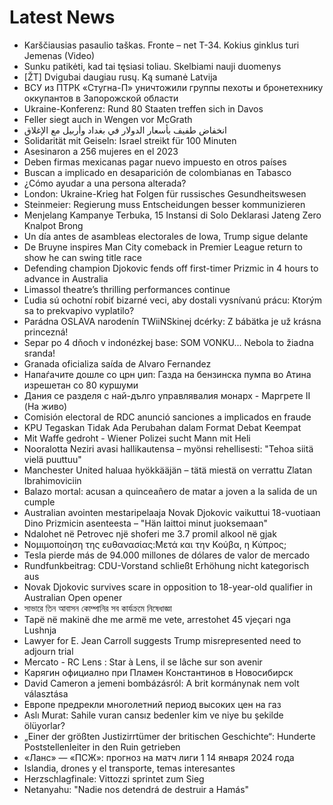 # Latest News
-  Karščiausias pasaulio taškas. Fronte – net T-34. Kokius ginklus turi Jemenas (Video)
-  Sunku patikėti, kad tai tęsiasi toliau. Skelbiami nauji duomenys
-  [ŽT] Dvigubai daugiau rusų. Ką sumanė Latvija
-  ВСУ из ПТРК «Стугна-П» уничтожили группы пехоты и бронетехнику оккупантов в Запорожской области
-  Ukraine-Konferenz: Rund 80 Staaten treffen sich in Davos
-  Feller siegt auch in Wengen vor McGrath
-  انخفاض طفيف بأسعار الدولار في بغداد وأربيل مع الإغلاق
-  Solidarität mit Geiseln: Israel streikt für 100 Minuten
-  Asesinaron a 256 mujeres en el 2023
-  Deben firmas mexicanas pagar nuevo impuesto en otros países
-  Buscan a implicado en desaparición de colombianas en Tabasco
-  ¿Cómo ayudar a una persona alterada?
-  London: Ukraine-Krieg hat Folgen für russisches Gesundheitswesen
-  Steinmeier: Regierung muss Entscheidungen besser kommunizieren
-  Menjelang Kampanye Terbuka, 15 Instansi di Solo Deklarasi Jateng Zero Knalpot Brong
-  Un día antes de asambleas electorales de Iowa, Trump sigue delante
-  De Bruyne inspires Man City comeback in Premier League return to show he can swing title race
-  Defending champion Djokovic fends off first-timer Prizmic in 4 hours to advance in Australia
-  Limassol theatre’s thrilling performances continue
-  Ľudia sú ochotní robiť bizarné veci, aby dostali vysnívanú prácu: Ktorým sa to prekvapivo vyplatilo?
-  Parádna OSLAVA narodenín TWiiNSkinej dcérky: Z bábätka je už krásna princezná!
-  Separ po 4 dňoch v indonézkej base: SOM VONKU... Nebola to žiadna sranda!
-  Granada oficializa saída de Alvaro Fernandez
-  Напаѓачите дошле со црн џип: Газда на бензинска пумпа во Атина изрешетан со 80 куршуми
-  Дания се разделя с най-дълго управлявалия монарх - Маргрете II (На живо)
-  Comisión electoral de RDC anunció sanciones a implicados en fraude
-  KPU Tegaskan Tidak Ada Perubahan dalam Format Debat Keempat
-  Mit Waffe gedroht - Wiener Polizei sucht Mann mit Heli
-  Nooralotta Neziri avasi hallikautensa – myönsi rehellisesti: "Tehoa siitä vielä puuttuu"
-  Manchester United haluaa hyökkääjän – tätä miestä on verrattu Zlatan Ibrahimoviciin
-  Balazo mortal: acusan a quinceañero de matar a joven a la salida de un cumple
-  Australian avointen mestaripelaaja Novak Djokovic vaikuttui 18-vuotiaan Dino Prizmicin asenteesta – "Hän laittoi minut juoksemaan"
-  Ndalohet në Petrovec një shoferi me 3.7 promil alkool në gjak
-  Νομιμοποίηση της ευθανασίας:Μετά και την Κούβα, η Κύπρος;
-  Tesla pierde más de 94.000 millones de dólares de valor de mercado
-  Rundfunkbeitrag: CDU-Vorstand schließt Erhöhung nicht kategorisch aus
-  Novak Djokovic survives scare in opposition to 18-year-old qualifier in Australian Open opener
-  সাভারে তিন আবাসন কোম্পানির সব কার্যক্রমে নিষেধাজ্ঞা
-  Tapë në makinë dhe me armë me vete, arrestohet 45 vjeçari nga Lushnja
-  Lawyer for E. Jean Carroll suggests Trump misrepresented need to adjourn trial
-  Mercato - RC Lens : Star à Lens, il se lâche sur son avenir
-  Карягин официално при Пламен Константинов в Новосибирск
-  David Cameron a jemeni bombázásról: A brit kormánynak nem volt választása
-  Европе предрекли многолетний период высоких цен на газ
-  Aslı Murat: Sahile vuran cansız bedenler kim ve niye bu şekilde ölüyorlar?
-  „Einer der größten Justizirrtümer der britischen Geschichte“: Hunderte Poststellenleiter in den Ruin getrieben
-  «Ланс» — «ПСЖ»: прогноз на матч лиги 1 14 января 2024 года
-  Islandia, drones y el transporte, temas interesantes
-  Herzschlagfinale: Vittozzi sprintet zum Sieg
-  Netanyahu: "Nadie nos detendrá de destruir a Hamás"
